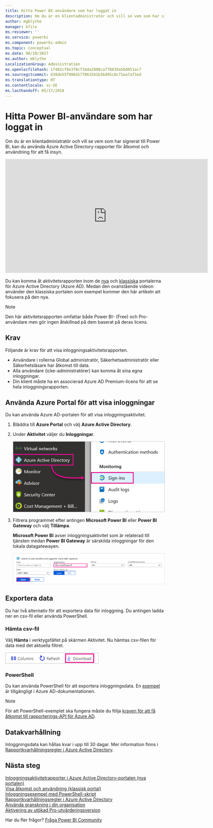 ```yaml
---
title: Hitta Power BI-användare som har loggat in
description: Om du är en klientadministratör och vill se vem som har signerat till Power BI, kan du använda Azure Active Directory-rapporter för åtkomst och användning för att få insyn.
author: mgblythe
manager: kfile
ms.reviewer: ''
ms.service: powerbi
ms.component: powerbi-admin
ms.topic: conceptual
ms.date: 08/10/2017
ms.author: mblythe
LocalizationGroup: Administration
ms.openlocfilehash: 1f482cf9e3f0cf344a2808ca778839a50d851ac7
ms.sourcegitcommit: 638de55f996d177063561b36d95c8c71ea7af3ed
ms.translationtype: HT
ms.contentlocale: sv-SE
ms.lasthandoff: 05/17/2018
---
```

# <a name="find-power-bi-users-that-have-signed-in"></a>Hitta Power BI-användare som har loggat in
Om du är en klientadministratör och vill se vem som har signerat till Power BI, kan du använda Azure Active Directory-rapporter för åtkomst och användning för att få insyn.

<iframe width="640" height="360" src="https://www.youtube.com/embed/1AVgh9w9VM8?showinfo=0" frameborder="0" allowfullscreen></iframe>

Du kan komma åt aktivitetsrapporten inom de [nya](https://docs.microsoft.com/azure/active-directory/active-directory-reporting-activity-sign-ins) och [klassiska](https://docs.microsoft.com/azure/active-directory/active-directory-view-access-usage-reports) portalerna för Azure Active Directory (Azure AD). Medan den ovanstående videon använder den klassiska portalen som exempel kommer den här artikeln att fokusera på den nya.

> [!NOTE]
> Den här aktivitetsrapporten omfattar både Power BI- (Free) och Pro-användare men gör ingen åtskillnad på dem baserat på deras licens.
> 
> 

## <a name="requirements"></a>Krav
Följande är krav för att visa inloggningsaktivitetsrapporten.

* Användare i rollerna Global administratör, Säkerhetsadministratör eller Säkerhetsläsare har åtkomst till data.
* Alla användare (icke-administratörer) kan komma åt sina egna inloggningar.
* Din klient måste ha en associerad Azure AD Premium-licens för att se hela inloggningsrapporten.

## <a name="using-the-azure-portal-to-view-sign-ins"></a>Använda Azure Portal för att visa inloggningar
Du kan använda Azure AD-portalen för att visa inloggningsaktivitet.

1. Bläddra till **Azure Portal** och välj **Azure Active Directory**.
2. Under **Aktivitet** väljer du **Inloggningar**.
   
    ![](media/service-admin-access-usage/azure-portal-sign-ins.png)
3. Filtrera programmet efter antingen **Microsoft Power BI** eller **Power BI Gateway** och välj **Tillämpa**.
   
    **Microsoft Power BI** avser inloggningsaktivitet som är relaterad till tjänsten medan **Power BI Gateway** är särskilda inloggningar för den lokala datagatewayen.
   
    ![](media/service-admin-access-usage/sign-in-filter.png)

## <a name="export-the-data"></a>Exportera data
Du har två alternativ för att exportera data för inloggning. Du antingen ladda ner en csv-fil eller använda PowerShell.

### <a name="download-csv"></a>Hämta csv-fil
Välj **Hämta** i verktygsfältet på skärmen Aktivitet. Nu hämtas csv-filen för data med det aktuella filtret.

![](media/service-admin-access-usage/download-sign-in-data-csv.png)

### <a name="powershell"></a>PowerShell
Du kan använda PowerShell för att exportera inloggningsdata. En [exempel](https://docs.microsoft.com/azure/active-directory/active-directory-reporting-api-sign-in-activity-samples#powershell-script) är tillgängligt i Azure AD-dokumentationen.

> [!NOTE]
> För att PowerShell-exemplet ska fungera måste du följa [kraven för att få åtkomst till rapporterings-API för Azure AD](https://docs.microsoft.com/en-us/azure/active-directory/active-directory-reporting-api-prerequisites).
> 
> 

## <a name="data-retention"></a>Datakvarhållning
Inloggningsdata kan hållas kvar i upp till 30 dagar. Mer information finns i [Rapportkvarhållningsregler i Azure Active Directory](https://docs.microsoft.com/azure/active-directory/active-directory-reporting-retention).

## <a name="next-steps"></a>Nästa steg
[Inloggningsaktivitetrapporter i Azure Active Directory-portalen (nya portalen)](https://docs.microsoft.com/azure/active-directory/active-directory-reporting-activity-sign-ins)  
[Visa åtkomst och användning (klassisk portal)](https://docs.microsoft.com/azure/active-directory/active-directory-view-access-usage-reports#view-or-download-a-report)  
[Inloggningsexempel med PowerShell-skript](https://docs.microsoft.com/azure/active-directory/active-directory-reporting-api-sign-in-activity-samples#powershell-script)  
[Rapportkvarhållningsregler i Azure Active Directory](https://docs.microsoft.com/azure/active-directory/active-directory-reporting-retention)  
[Använda granskning i din organisation](service-admin-auditing.md)  
[Aktivering av utökad Pro-utvärderingsversion](service-extended-pro-trial.md)

Har du fler frågor? [Fråga Power BI Community](https://community.powerbi.com/)

